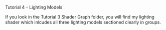 
Tutorial 4 - Lighting Models

If you look in the Tutorial 3 Shader Graph folder, you will find my lighting shader which inlcudes all three lighting models sectioned clearly in groups.